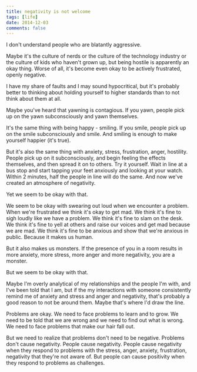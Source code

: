 ```yaml
---
title: negativity is not welcome
tags: [life]
date: 2014-12-03
comments: false
---
```


I don't understand people who are blatantly aggressive.

Maybe it's the culture of nerds or the culture of the technology industry or the culture of kids who haven't grown up, but being hostile is apparently an okay thing. Worse of all, it's become even okay to be actively frustrated, openly negative.

I have my share of faults and I may sound hypocritical, but it's probably better to thinking about holding yourself to higher standards than to not think about them at all.

Maybe you've heard that yawning is contagious. If you yawn, people pick up on the yawn subconsciously and yawn themselves.

It's the same thing with being happy - smiling. If you smile, people pick up on the smile subconsciously and smile. And smiling is enough to make yourself happier (it's true).

But it's also the same thing with anxiety, stress, frustration, anger, hostility. People pick up on it subconsciously, and begin feeling the effects themselves, and then spread it on to others. Try it yourself. Wait in line at a bus stop and start tapping your feet anxiously and looking at your watch. Within 2 minutes, half the people in line will do the same. And now we've created an atmosphere of negativity.

Yet we seem to be okay with that.

We seem to be okay with swearing out loud when we encounter a problem. When we're frustrated we think it's okay to get mad. We think it's fine to sigh loudly like we have a problem. We think it's fine to slam on the desk. We think it's fine to yell at others and raise our voices and get mad because we are mad. We think it's fine to be anxious and show that we're anxious in public. Because it makes us human.

But it also makes us monsters. If the presence of you in a room results in more anxiety, more stress, more anger and more negativity, you are a monster.

But we seem to be okay with that.

Maybe I'm overly analytical of my relationships and the people I'm with, and I've been told that I am, but if the my interactions with someone consistently remind me of anxiety and stress and anger and negativity, that's probably a good reason to not be around them. Maybe that's where I'd draw the line.

Problems are okay. We need to face problems to learn and to grow. We need to be told that we are wrong and we need to find out what is wrong. We need to face problems that make our hair fall out.

But we need to realize that problems don't need to be negative. Problems don't cause negativity. People cause negativity. People cause negativity when they respond to problems with the stress, anger, anxiety, frustration, negativity that they're not aware of. But people can cause positivity when they respond to problems as challenges.
